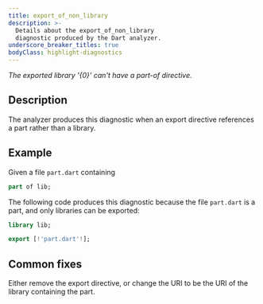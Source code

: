 ```yaml
---
title: export_of_non_library
description: >-
  Details about the export_of_non_library
  diagnostic produced by the Dart analyzer.
underscore_breaker_titles: true
bodyClass: highlight-diagnostics
---
```


_The exported library '{0}' can't have a part-of directive._

## Description

The analyzer produces this diagnostic when an export directive references a
part rather than a library.

## Example

Given a file `part.dart` containing

```dart
part of lib;
```

The following code produces this diagnostic because the file `part.dart` is
a part, and only libraries can be exported:

```dart
library lib;

export [!'part.dart'!];
```

## Common fixes

Either remove the export directive, or change the URI to be the URI of the
library containing the part.
